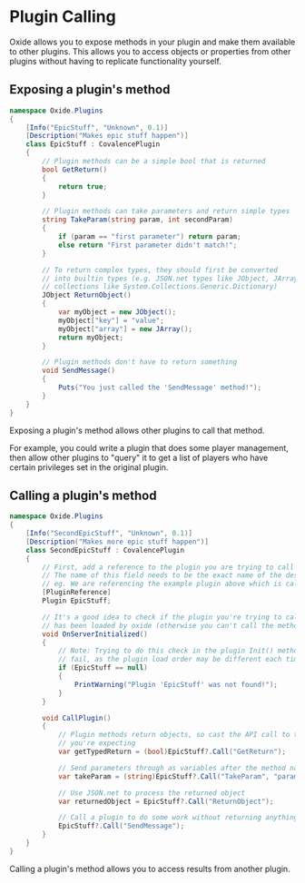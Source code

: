# Plugin Calling

Oxide allows you to expose methods in your plugin and make them available to other plugins. This allows you to access objects or properties from other plugins without having to replicate functionality yourself.

## Exposing a plugin's method

``` csharp
namespace Oxide.Plugins
{
    [Info("EpicStuff", "Unknown", 0.1)]
    [Description("Makes epic stuff happen")]
    class EpicStuff : CovalencePlugin
    {
        // Plugin methods can be a simple bool that is returned
        bool GetReturn()
        {
            return true;
        }

        // Plugin methods can take parameters and return simple types
        string TakeParam(string param, int secondParam)
        {
            if (param == "first parameter") return param;
            else return "First parameter didn't match!";
        }

        // To return complex types, they should first be converted
        // into builtin types (e.g. JSON.net types like JObject, JArray, etc. or builtin
        // collections like System.Collections.Generic.Dictionary)
        JObject ReturnObject()
        {
            var myObject = new JObject();
            myObject["key"] = "value";
            myObject["array"] = new JArray();
            return myObject;
        }

        // Plugin methods don't have to return something
        void SendMessage()
        {
            Puts("You just called the 'SendMessage' method!");
        }
    }
}
```

Exposing a plugin's method allows other plugins to call that method.

For example, you could write a plugin that does some player management, then allow other plugins to "query" it to get a list of players who have certain privileges set in the original plugin.

## Calling a plugin's method

``` csharp
namespace Oxide.Plugins
{
    [Info("SecondEpicStuff", "Unknown", 0.1)]
    [Description("Makes more epic stuff happen")]
    class SecondEpicStuff : CovalencePlugin
    {
        // First, add a reference to the plugin you are trying to call
        // The name of this field needs to be the exact name of the desired plugin
        // eg. We are referencing the example plugin above which is called 'EpicStuff'
        [PluginReference]
        Plugin EpicStuff;

        // It's a good idea to check if the plugin you're trying to call
        // has been loaded by oxide (otherwise you can't call the method)
        void OnServerInitialized()
        {
            // Note: Trying to do this check in the plugin Init() method may
            // fail, as the plugin load order may be different each time
            if (EpicStuff == null)
            {
                PrintWarning("Plugin 'EpicStuff' was not found!");
            }
        }

        void CallPlugin()
        {
            // Plugin methods return objects, so cast the API call to the type
            // you're expecting
            var getTypedReturn = (bool)EpicStuff?.Call("GetReturn");

            // Send parameters through as variables after the method name
            var takeParam = (string)EpicStuff?.Call("TakeParam", "param1", 1024);

            // Use JSON.net to process the returned object
            var returnedObject = EpicStuff?.Call("ReturnObject");

            // Call a plugin to do some work without returning anything
            EpicStuff?.Call("SendMessage");
        }
    }
}
```

Calling a plugin's method allows you to access results from another plugin.
